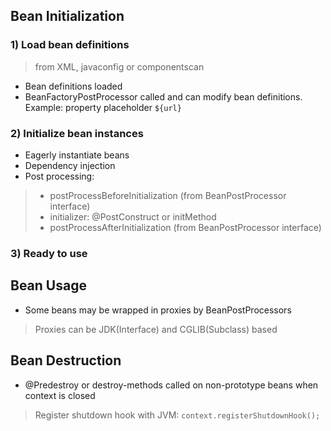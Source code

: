 ## Bean Initialization


### 1) Load bean definitions 
>from XML, javaconfig or componentscan
* Bean definitions loaded
* BeanFactoryPostProcessor called and can modify bean definitions. Example: property placeholder `${url}`

### 2) Initialize bean instances
* Eagerly instantiate beans
* Dependency injection
* Post processing:
>* postProcessBeforeInitialization (from BeanPostProcessor interface)
>* initializer: @PostConstruct or initMethod
>* postProcessAfterInitialization (from BeanPostProcessor interface)

### 3) Ready to use

## Bean Usage

* Some beans may be wrapped in proxies by BeanPostProcessors
> Proxies can be JDK(Interface) and CGLIB(Subclass) based

## Bean Destruction

* @Predestroy or destroy-methods called on non-prototype beans when context is closed
> Register shutdown hook with JVM: `context.registerShutdownHook();`



